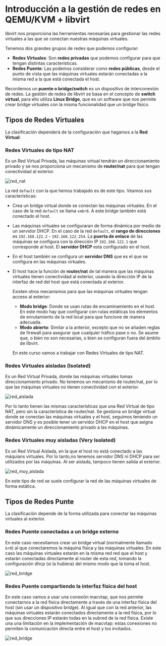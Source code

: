 # Introducción a la gestión de redes en QEMU/KVM + libvirt

libvirt nos proporciona las herramientas necesarias para gestionar las redes virtuales a las que se conectan nuestras máquinas virtuales.

Tenemos dos grandes grupos de redes que podemos configurar:

* **Redes Virtuales**: Son **redes privadas** que podemos configurar para que tengan distintas características.
* **Redes Puente**: Las podemos considerar como **redes públicas**, desde el punto de vista que las máquinas virtuales estarán conectadas a la misma red a la que está conectada el host.

Recordemos un **puente o bridge/switch** es un dispositivo de interconexión de redes. La gestión de redes de libvirt se basa en el concepto de **switch virtual**, para ello utiliza **Linux Bridge**, que es un software que nos permite crear bridge virtuales con la misma funcionalidad que un bridge físico.

## Tipos de Redes Virtuales

La clasificación dependerá de la configuración que hagamos a la **Red Virtual**:

### Redes Virtuales de tipo NAT

Es un Red Virtual Privada, las máquinas virtual tendrán un direccionamiento privado y se nos proporciona un mecanismo de **router/nat** para que tengan conectividad al exterior.

![red_nat](img/red_nat.drawio.png)

La red `default` con la que hemos trabajado es de este tipo. Veamos sus características:

* Crea un bridge virtual donde se conectan las máquinas virtuales. En el caso de la red `default` se llama `vmbr0`. A este bridge también está conectado el host.
* Las máquinas virtuales se configuraran de forma dinámica por medio de un servidor DHCP. En el caso de la red `default`, el **rango de direcciones** es `192.168.122.2` - `192.168.122.254`. La **puerta de enlace** de las máquinas se configura con la dirección IP `192.168.122.1` que corresponde al host. El **servidor DHCP** esta configurado en el host. 
* En el host también se configura un **servidor DNS** que es el que se configura en las máquinas virtuales.
* El host hace la función de **router/nat** de tal manera que las máquinas virtuales tienen conectividad al exterior, usando la dirección IP de la interfaz de red del host que está conectada al exterior.

	Existen otros mecanismos para que las máquinas virtuales tengan acceso al exterior:

	* **Modo bridge**: Donde se usan rutas de encaminamiento en el host. En este modo hay que configurar con rutas estáticas los elementos de enrutamiento de la red local para que funcione de manera adecuada.
	* **Modo abierto**: Similar a la anterior, excepto que no se añaden reglas de firewall para asegurar que cualquier tráfico pase o no. Se asume que, o bien no son necesarias, o bien se configuran fuera del ámbito de libvirt.

	En este curso vamos a trabajar con Redes Virtuales de tipo NAT.

### Redes Virtuales aisladas (Isolated)

Es un Red Virtual Privada, donde las máquinas virtuales tomas direccionamiento privado. No tenemos un mecanismo de router/nat, por lo que las máquinas virtuales no tienen conectividad con el exterior. 

![red_aislada](img/red_aislada.drawio.png)

Por lo tanto tienen las mismas características que una Red Virtual de tipo NAT, pero sin la característica de router/nat. Se gestiona un bridge virtual donde se conectan las máquinas virtuales y el host, seguimos teniendo un servidor DNS y es posible tener un servidor DHCP en el host que asigna dinámicamente un direccionamiento privado a las máquinas.

### Redes Virtuales muy aisladas (Very Isolated)

Es un Red Virtual Aislada, en la que el host no está conectado a las máquians virtuales. Por lo tanto,no tenemos servidor DNS ni DHCP para ser utilizados por las máquinas. Al ser aislada, tampoco tienen salida al exterior.

![red_muy_aislada](img/red_muy_aislada.drawio.png)

En este tipo de red se suele configurar la red de las máquinas virtuales de forma estática.

## Tipos de Redes Punte

La clasificación depende de la forma utilizada para conectar las máquinas virtuales al exterior.

### Redes Puente conectadas a un bridge externo

En este caso necesitamos crear un bridge virtual (normalmente llamado `br0`) al que conectaremos la máquina física y las máquinas virtuales. En este caso las máquinas virtuales estarán en la misma red red que el host y estarán conectadas directamente al router de esta red, tomando la configuración dhcp (si la hubiera) del mismo modo que la toma el host.

![red_bridge](img/red_bridge.drawio.png)

### Redes Puente compartiendo la interfaz física del host

En este caso vamos a usar una conexión macvtap, que nos permite conectarnos a la red física directamente a través de una interfaz física del host (sin usar un dispositivo bridge). Al igual que con la red anterior, las máquinas virtuales estarán conectados directamente a la red física, por lo que sus direcciones IP estarán todas en la subred de la red física. Existe una una limitación en la implementación de macvtap: estas conexiones no permiten la comunicación directa entre el host y los invitados.

![red_bridge](img/red_bridge2.drawio.png)
